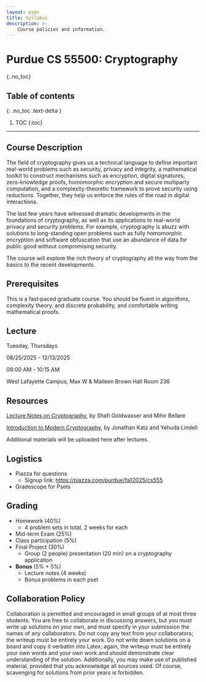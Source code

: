 ```yaml
---
layout: page
title: Syllabus
description: >-
    Course policies and information.
---
```


# Purdue CS 55500: Cryptography 
{:.no_toc}

## Table of contents
{: .no_toc .text-delta }

1. TOC
{:toc}

---

## Course Description

The field of cryptography gives us a technical language to define important real-world problems such as security, privacy and integrity, a mathematical toolkit to construct mechanisms such as encryption, digital signatures, zero-knowledge proofs, homomorphic encryption and secure multiparty computation, and a complexity-theoretic framework to prove security using reductions. Together, they help us enforce the rules of the road in digital interactions.

The last few years have witnessed dramatic developments in the foundations of cryptography, as well as its applications to real-world privacy and security problems. For example, cryptography is abuzz with solutions to long-standing open problems such as fully homomorphic encryption and software obfuscation that use an abundance of data for public good without compromising security.

The course will explore the rich theory of cryptography all the way from the basics to the recent developments.

## Prerequisites

This is a fast‑paced graduate course. You should be fluent in algorithms, complexity theory, and discrete probability, and comfortable writing mathematical proofs.

## Lecture

  Tuesday, Thursdays
  
  08/25/2025 - 12/13/2025

  09:00 AM - 10:15 AM

  West Lafayette Campus, Max W & Maileen Brown Hall Room 236

## Resources

[Lecture Notes on Cryptography](https://cseweb.ucsd.edu/~mihir/papers/gb.pdf), by Shafi Goldwasser and Mihir Bellare

[Introduction to Modern Cryptography](https://www.cs.umd.edu/~jkatz/imc.html), by Jonathan Katz and Yehuda Lindell

Additional materials will be uploaded here after lectures.

## Logistics

+ Piazza for questions 
    + Signup link: https://piazza.com/purdue/fall2025/cs555
+ Gradescope for Psets 

## Grading

+ Homework (40%)
    + 4 problem sets in total, 2 weeks for each
+ Mid-term Exam (25%)
+ Class participation (5%)
+ Final Project (30%)
    + Group (2 people) presentation (20 min) on a cryptography application
+ **Bonus** (5% + 5%) 
    + Lecture notes (4 weeks) 
    + Bonus problems in each pset 


## Collaboration Policy
Collaboration is permitted and encouraged in small groups of at most three students. You are free to collaborate in discussing answers, but you must write up solutions on your own, and must specify in your submission the names of any collaborators. Do not copy any text from your collaborators; the writeup must be entirely your work. Do not write down solutions on a board and copy it verbatim into Latex; again, the writeup must be entirely your own words and your own work and should demonstrate clear understanding of the solution. Additionally, you may make use of published material, provided that you acknowledge all sources used. Of course, scavenging for solutions from prior years is forbidden.